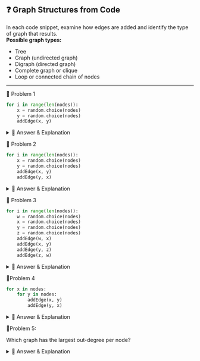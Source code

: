 ## ❓ Graph Structures from Code

In each code snippet, examine how edges are added and identify the type of graph that results.  
**Possible graph types:**
- Tree
- Graph (undirected graph)
- Digraph (directed graph)
- Complete graph or clique
- Loop or connected chain of nodes

---

🔹 Problem 1
```python
for i in range(len(nodes)):
    x = random.choice(nodes)
    y = random.choice(nodes)
    addEdge(x, y)
```
<details> <summary>🔎 Answer & Explanation</summary>
    
✅ Answer: Digraph (directed graph)

Explanation: Edges are added in one direction only (from x to y), and random pairs are selected. This forms a directed graph (digraph), where connections aren’t necessarily mutual.

</details>

🔹 Problem 2
```python
for i in range(len(nodes)):
    x = random.choice(nodes)
    y = random.choice(nodes)
    addEdge(x, y)
    addEdge(y, x)
```
<details> <summary>🔎 Answer & Explanation</summary>
    
✅ Answer: Graph (undirected graph)

Explanation: For each random pair of nodes (x, y), two edges are added in both directions, making connections effectively undirected. So, this creates an undirected graph.

</details>

🔹 Problem 3
```python
for i in range(len(nodes)):
    w = random.choice(nodes)
    x = random.choice(nodes)
    y = random.choice(nodes)
    z = random.choice(nodes)
    addEdge(w, x)
    addEdge(x, y)
    addEdge(y, z)
    addEdge(z, w)
```

<details> <summary>🔎 Answer & Explanation</summary>
    
✅ Answer: Digraph (directed graph)

Explanation: This code adds multiple separate 4-node cycles randomly — not one large loop or chain connecting all nodes. Because the nodes are randomly selected each time, the graph consists of disconnected cycles, forming a directed graph (digraph).

</details>

🔹Problem 4

```python
for x in nodes:
    for y in nodes:
        addEdge(x, y)
        addEdge(y, x)
```

<details> <summary>🔎 Answer & Explanation</summary>
    
✅ Answer: Complete graph or clique

Explanation: This double loop connects every node to every other node in both directions. This forms a complete graph (clique), where all nodes are fully interconnected.

</details>

 
🔹Problem 5:

Which graph has the largest out-degree per node?

<details> <summary>🔎 Answer & Explanation</summary>
    
✅ Answer: Complete graph or clique

Explanation: In a complete graph, each node connects to every other node.
So, the out-degree (number of neighbors) is maximized for every node.

</details> 
